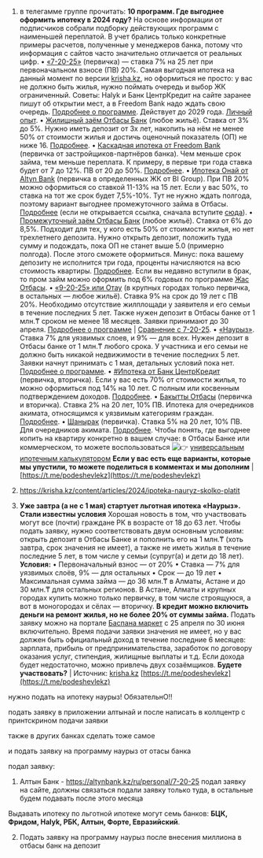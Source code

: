 
1. в телегамме группе прочитать:
   **10 программ. Где выгоднее оформить ипотеку в 2024 году?** На основе информации от подписчиков собрали подборку действующих программ с наименьшей переплатой. В учет брались только конкретные примеры расчетов, полученные у менеджеров банка, потому что информация с сайтов часто значительно отличается от реальных цифр. • [«7-20-25»](https://krisha.kz/content/articles/2024/kakaya-ipoteka-deshevle) (первичка) — ставка 7% на 25 лет при первоначальном взносе (ПВ) 20%. Самая выгодная ипотека на данный момент по версии [krisha.kz](https://krisha.kz/content/articles/2024/kakaya-ipoteka-deshevle), но оформиться не просто: у вас не должно быть жилья, нужно поймать очередь и выбор ЖК ограниченный. Советы: Halyk и Банк ЦентрКредит на сайте заранее пишут об открытии мест, а в Freedom Bank надо ждать свою очередь. [Подробнее о программе](https://krisha.kz/content/articles/2024/kakaya-ipoteka-deshevle). Действует до 2029 года. [Личный опыт](https://tengrinews.kz/article/ipoteka-7-20-25-lichnyiy-opyit-sovetyi-poshagovaya-2334/). • [Жилищный заём Отбасы Банк](https://hcsbk.kz/ru/most-important/zhilzaim/) (любое жильё). Ставка от 3% до 5%. Нужно иметь депозит от 3х лет, накопить на нём не менее 50% от стоимости жилья и достичь оценочный показатель (ОП) не ниже 16. [Подробнее](https://hcsbk.kz/ru/most-important/zhilzaim/). • [Каскадная ипотека от Freedom Bank](https://bankffin.kz/ipoteka/programs/b2cc) (первичка от застройщиков-партнёров банка). Чем меньше срок займа, тем меньше переплата. К примеру, в первые три года ставка будет от 7 до 12%. ПВ от 20 до 50%. [Подробнее](https://bankffin.kz/ipoteka/programs/b2cc). • [Ипотека Онай от Altyn Bank](https://altynbank.kz/ru/personal/ipoteka-onay) (первичка в определенных ЖК от BI Group). При ПВ 20% можно оформиться со ставкой 11-13% на 15 лет. Если у вас 50%, то ставка на тот же срок будет 7,5%-10%. Тут не нужно ждать полгода, поэтому вариант выгоднее промежуточного займа в Отбасы. [Подробнее](https://t.me/c/1861599422/11233) (если не открывается ссылка, сначала вступите [сюда](https://t.me/+I2Nt5xrabOU1ZmQy)). • [Промежуточный заём Отбасы Банк](https://hcsbk.kz/ru/most-important/promzaim/) (любое жильё). Ставка от 6% до 8,5%. Подходит для тех, у кого есть 50% от стоимости жилья, но нет трехлетнего депозита. Нужно открыть депозит, положить туда сумму и подождать, пока ОП не станет выше 5.0 (примерно полгода). После этого сможете оформиться. Минус: пока вашему депозиту не исполнится три года, проценты начисляются на всю стоимость квартиры. [Подробнее](https://hcsbk.kz/ru/most-important/promzaim/). Если вы недавно вступили в брак, то пром займ можно оформить под 6% годовых по программе [Жас Отбасы](https://hcsbk.kz/ru/save/young-family/). • [«9-20-25» или Отау](https://t.me/podeshevlekz/3271) (в крупных городах только первичка, в остальных — любое жильё). Ставка 9% на срок до 19 лет с ПВ 20%. Необходимо отсутствие жилплощади у заявителя и его семьи в течение последних 5 лет. Также нужен депозит в Отбасы банке от 1 млн.₸ сроком не менее 18 месяцев. Заявки принимают до 30 апреля. [Подробнее о программе](https://t.me/podeshevlekz/3271) | [Сравнение с 7-20-25](https://t.me/podeshevlekz/3331). • [«Наурыз»](https://t.me/podeshevlekz/3459). Ставка 7% для уязвимых слоев, и 9% — для всех. Нужен депозит в Отбасы банке от 1 млн.₸ любого срока. У участника и его семьи не должно быть никакой недвижимости в течение последних 5 лет. Заявки начнут принимать с 1 мая, детальных условий пока нет. [Подробнее о программе](https://t.me/podeshevlekz/3500). • [#Ипотека от Банк ЦентрКредит](https://www.bcc.kz/personal/ipoteka/) (первичка, вторичка). Если у вас есть 70% от стоимости жилья, то можно оформиться под 14% на 10 лет. С полным или косвенным подтверждением доходов. [Подробнее](https://www.bcc.kz/personal/ipoteka/). • [Бакытты Отбасы](https://hcsbk.kz/ru/affordable-housing/bakytty-otbasy/) (первичка и вторичка). Ставка 2% на 20 лет, 10% ПВ. Ипотека для очередников акимата, относящимся к уязвимым категориям граждан. [Подробнее](https://hcsbk.kz/ru/affordable-housing/bakytty-otbasy/). • [Шанырак](https://hcsbk.kz/ru/affordable-housing/pilot-project-5-10-20/) (первичка). Ставка 5% на 20 лет, 10% ПВ. Для очередников акимата. [Подробнее](https://hcsbk.kz/ru/affordable-housing/pilot-project-5-10-20/). Чтобы понять, где выгоднее копить на квартиру конкретно в вашем случае: в Отбасы Банке или коммерческом, то можете воспользоваться ![👉](https://web.telegram.org/k/assets/img/emoji/1f449.png) [универсальным ипотечным калькулятором](https://t.me/podeshevlekz/3113) **Если у вас есть еще варианты, которые мы упустили, то можете поделиться в комментах и мы дополним** | [https://t.me/podeshevlekz](https://t.me/podeshevlekz)

2. https://krisha.kz/content/articles/2024/ipoteka-nauryz-skolko-platit
3. **Уже завтра (а не с 1 мая) стартует льготная ипотека «Наурыз». Стали известны условия** Хорошая новость в том, что участвовать могут все (почти) граждане РК в возрасте от 18 до 63 лет. Чтобы подать заявку, нужно соответствовать двум основным условиям: открыть депозит в Отбасы Банке и пополнить его на 1 млн.₸ (хоть завтра, срок значения не имеет), а также не иметь жилья в течение последние 5 лет, в том числе у семьи (супруг(а) и дети до 18 лет). **Условия:** • Первоначальный взнос — от 20% • Ставка — 7% для уязвимых слоёв, 9% — для остальных • Срок — до 19 лет • Максимальная сумма займа — до 36 млн.₸ в Алматы, Астане и до 30 млн.₸ для остальных регионов. В Астане, Алматы и крупных городах купить можно только первичку, в том числе строящуюся, а вот в моногородах и сёлах — вторичку. **В кредит можно включить деньги на ремонт жилья, но не более 20% от суммы займа.** Подать заявку можно на портале [Баспана маркет](https://otbasybank.kz/) с 25 апреля по 30 июня включительно. Время подачи заявки значения не имеет, но у вас должен быть официальный доход в течение последние 6 месяцев: зарплата, прибыль от предпринимательства, заработок по договору оказания услуг, стипендия, жилищные выплаты и т.д. Если дохода будет недостаточно, можно привлечь двух созаёмщиков. **Будете участвовать?** | Источник: [krisha.kz](https://krisha.kz/content/news/2024/novuyu-ipoteku-nauryz-zapustyat-25-aprelya) [https://t.me/podeshevlekz](https://t.me/podeshevlekz)

нужно подать на ипотеку наурыз! ОбязательнО!!


подать заявку в приложении алтынай и после написать в коллцентр с принтскрином подачи заявки 

также в других банках сделать тоже самое

и подать заявку на программу наурыз от отасы банка



подал заявку:

1. Алтын Банк - https://altynbank.kz/ru/personal/7-20-25
   подал заявку на сайте, должны связаться
подали заявку только туда, в остальные будем подавать после этого месяца

Выдавать ипотеку по льготной ипотеке могут семь банков: **БЦК, Фридом, Halyk, РБК, Алтын, Форте, Евразийский**.

2. Подать заявку на программу наурыз после внесения миллиона в отбасы банк на депозит




